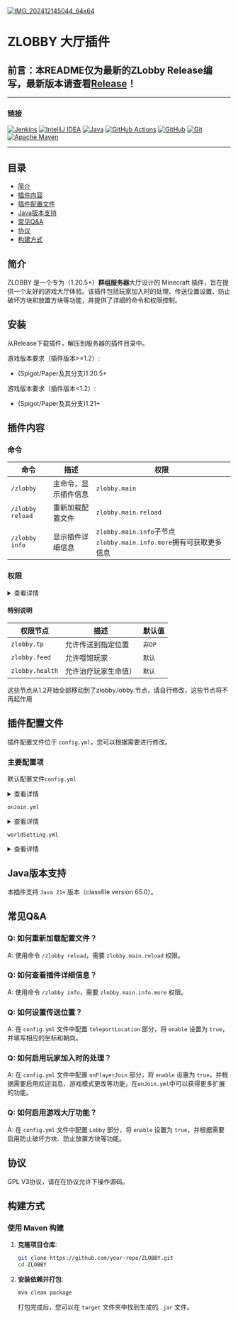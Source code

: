 [![IMG_202412145044_64x64](https://github.com/user-attachments/assets/296cdd50-dc6d-4b38-9267-f04d184e82a2)](https://zcraft.leaflow.cn)

# ZLOBBY 大厅插件

## 前言：本README仅为最新的ZLobby Release编写，最新版本请查看[Release](https://github.com/JohnRichard4096/ZLobby/releases)！

<hr />

### 链接

[![Jenkins](https://img.shields.io/badge/jenkins-%232C5263.svg?style=for-the-badge&logo=jenkins&logoColor=white)](https://jenkins.micro-wave.cc/job/ZLobby/) 
[![IntelliJ IDEA](https://img.shields.io/badge/IntelliJIDEA-000000.svg?style=for-the-badge&logo=intellij-idea&logoColor=white)](https://www.jetbrains.com.cn/idea/)
[![Java](https://img.shields.io/badge/java-%23ED8B00.svg?style=for-the-badge&logo=openjdk&logoColor=white)](https://www.oracle.com/cn/java/technologies/downloads/#java21)
[![GitHub Actions](https://img.shields.io/badge/github%20actions-%232671E5.svg?style=for-the-badge&logo=githubactions&logoColor=white)](https://github.com/JohnRichard4096/ZLobby/actions)
[![GitHub](https://img.shields.io/badge/github-%23121011.svg?style=for-the-badge&logo=github&logoColor=white)](https://github.com/JohnRichard4096/ZLobby)
[![Git](https://img.shields.io/badge/git-%23F05033.svg?style=for-the-badge&logo=git&logoColor=white)](https://git-scm.com)
[![Apache Maven](https://img.shields.io/badge/Apache%20Maven-C71A36?style=for-the-badge&logo=Apache%20Maven&logoColor=white)](https://maven.apache.org)

<hr />

## 目录
- [简介](#简介)
- [插件内容](#插件内容)
- [插件配置文件](#插件配置文件)
- [Java版本支持](#java版本支持)
- [常见Q&A](#常见qa)
- [协议](#协议)
- [构建方式](#构建方式)

## 简介
ZLOBBY 是一个专为（1.20.5+）**群组服务器**大厅设计的 Minecraft 插件，旨在提供一个友好的游戏大厅体验。该插件包括玩家加入时的处理、传送位置设置、防止破坏方块和放置方块等功能，并提供了详细的命令和权限控制。

## 安装
从Release下载插件，解压到服务器的插件目录中。


游戏版本要求（插件版本>=1.2）:
- (Spigot/Paper及其分支)1.20.5+

游戏版本要求（插件版本<1.2）:
- (Spigot/Paper及其分支)1.21+


## 插件内容
### 命令
| 命令               | 描述         | 权限                                                    |
|------------------|------------|-------------------------------------------------------|
| `/zlobby`        | 主命令，显示插件信息 | `zlobby.main`                                         |
| `/zlobby reload` | 重新加载配置文件   | `zlobby.main.reload`                                  |
| `/zlobby info`   | 显示插件详细信息   | `zlobby.main.info`子节点`zlobby.main.info.more`拥有可获取更多信息 |

### 权限

<details><summary>查看详情</summary>

| 权限节点                        | 描述                     | 默认值    |
|-----------------------------|------------------------|--------|
| `zlobby.main`               | 允许使用部分命令（不是所有子命令）      | `默认`   |
| `zlobby.main.*`             | 允许使用所有主要命令             | `都不持有` |
| `zlobby.*`                  | 拥有所有权限                 | `都不持有` |
| `zlobby.main.reload`        | 允许重新加载 ZLobby          | `op`   |
| `zlobby.main.info`          | 允许获取 ZLobby 信息         | `默认`   |
| `zlobby.main.info.more`     | 允许获取更多 ZLobby 信息       | `op`   |
| `zlobby.lobby.*`            | 提供类似管理员的权限在 ZLobby 中   | `都不持有` |
| `zlobby.lobby.noChangeMode` | 模式不被更改                 | `都不持有` |
| `zlobby.lobby.break`        | 允许破坏方块                 | `op`   |
| `zlobby.lobby.place`        | 允许放置方块                 | `op`   |
| `zlobby.lobby.neverKick`    | 永远不会因为操作方块踢出服务器        | `都不持有` |
| `zlobby.lobby.tp`           | 允许传送到指定位置              | `默认`   |
| `zlobby.lobby.feed`         | 允许喂饱玩家                 | `默认`   |
| `zlobby.lobby.health`       | 允许治疗玩家生命值              | `默认`   |
| `zlobby.lobby.message`      | 玩家会收到欢迎消息              | `默认`   |
| `zlobby.effect`             | 当玩家加入时是否产生配置文件设置好的视觉效果 | `默认`   |

</details>

#### **特别说明**
| 权限节点            | 描述         | 默认值   |
|-----------------|------------|-------|
| `zlobby.tp`     | 允许传送到指定位置  | `非OP` |
| `zlobby.feed`   | 允许喂饱玩家     | `默认`  |
| `zlobby.health` | 允许治疗玩家生命值） | `默认`  |

这些节点从1.2开始全部移动到了zlobby.lobby.节点，请自行修改，这些节点将不再起作用

## 插件配置文件
插件配置文件位于 `config.yml`，您可以根据需要进行修改。

### 主要配置项
默认配置文件`config.yml`

<details><summary>查看详情</summary>

```yaml
# 插件配置
#当玩家进入服务器时的传送位置/掉入虚空时传送到安全位置
teleportLocation:
   # 是否启用
   enable: false
   # 传送位置
   x: 0.0
   y: 0.0
   z: 0.0
   # 朝向
   yaw: 0.0
   pitch: 0.0
# 当玩家加入时的其他事项
onPlayerJoin:
   # 是否启用玩家加入时的处理
   enable: false
   # 在玩家加入游戏时改变的游戏模式
   changeGameMode:
      # 是否启用
      enable: false
      # 游戏模式，可写：survival, creative, adventure, spectator
      gameMode: "adventure"
   # 欢迎消息
   welcomeMessage:
      # 是否启用
      enable: false
      # 服务器名称
      serverName: "服务器"
      # 消息（支持使用&来表示颜色，变量{player}表示玩家，{server}表示服务器名称）
      message: "欢迎{player}来到{server}"
Lobby:
   # 是否启用
   enable: false
   # 玩家进入游戏时传送到哪个世界
   world: "world"
   # 是否防止玩家破坏方块
   avoidBlockBreak: true
   # 是否防止玩家放置方块
   avoidBlockPlace: true
   # 是否在玩家多次尝试操作方块时踢出
   toKick: true
   # 玩家尝试操作方块的次数
   tryTimes: 5
   # 是否取消玩家被伤害
   cancelHurt: true
   # 是否给玩家补充满饥饿值与血量
   feedPlayer: true
```

</details>

`onJoin.yml`

<details><summary>查看详情</summary>

```yaml
# 玩家加入功能的扩展，可使用&表示颜色；变量{player}表示玩家，{server}表示config.yml的服务器名称
onJoin:
  title:
    # 是否启用标题
    enable: false
    # 标题
    title: "Welcome {player}"
    # 副标题
    subtitle: "to {server}"
    # 显示时间
    time: 5
  playSound:
    # 是否启用音效
    enable: false
    # 要播放的音效列表，ID可以参考https://zh.minecraft.wiki/w/Sounds.json的Java版内容
    sound:
      - "entity.experience_orb.pickup"
  firework:
    # 是否启用烟花
    enable: false
    # 烟花列表
    fireworks:
      -
        # 类型 BALL, BALL_LARGE, STAR, BURST, CREEPER
        type: BALL_LARGE
        # 颜色 使用Bukkit的DyeColor
        color: RED
        power: 3
```

</details>

`worldSetting.yml`

<details><summary>查看详情</summary>

```yaml
# 全局世界规则设置，规则设置权重低于单个世界设置，覆盖没有单独设置的世界的规则
global:
# 全局开关，关闭后所有世界规则都失效
enable: false
# pvp开关
pvp: false
# 怪物生成开关
mobSpawn: false
# 火焰燃烧开关
fireTick: false
# 天气变化开关
weatherChange: false
# 难度
difficulty: PEACEFUL
# 时间是否循环
daylightCycle: false
# 保留物品栏
keepInventory: true
# 特定世界规则设置
worlds:
-
# 是否启用
enable: false
# 世界名
world: "world"
# 规则，同上
pvp: false
mobSpawn: false
fireTick: false
weatherChange: false
difficulty: PEACEFUL
daylightCycle: false
keepInventory: true

```

</details>

## Java版本支持
本插件支持 `Java 21+` 版本（classfile version 65.0）。

## 常见Q&A
### Q: 如何重新加载配置文件？
A: 使用命令 `/zlobby reload`，需要 `zlobby.main.reload` 权限。

### Q: 如何查看插件详细信息？
A: 使用命令 `/zlobby info`，需要 `zlobby.main.info.more` 权限。

### Q: 如何设置传送位置？
A: 在 `config.yml` 文件中配置 `teleportLocation` 部分，将 `enable` 设置为 `true`，并填写相应的坐标和朝向。

### Q: 如何启用玩家加入时的处理？
A: 在 `config.yml` 文件中配置 `onPlayerJoin` 部分，将 `enable` 设置为 `true`，并根据需要启用欢迎消息、游戏模式更改等功能，在`onJoin.yml`中可以获得更多扩展的功能。

### Q: 如何启用游戏大厅功能？
A: 在 `config.yml` 文件中配置 `Lobby` 部分，将 `enable` 设置为 `true`，并根据需要启用防止破坏方块、防止放置方块等功能。

## 协议
GPL V3协议，请在在协议允许下操作源码。

## 构建方式
### 使用 Maven 构建
1. **克隆项目仓库**:
    ```bash
    git clone https://github.com/your-repo/ZLOBBY.git 
    cd ZLOBBY
    ```
2. **安装依赖并打包**:
   ```bash
   mvn clean package
   ```
   打包完成后，您可以在 `target` 文件夹中找到生成的 `.jar` 文件。
  